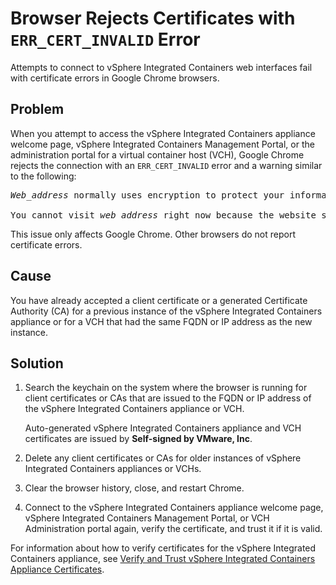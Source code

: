 # Browser Rejects Certificates with `ERR_CERT_INVALID` Error #

Attempts to connect to vSphere Integrated Containers web interfaces fail with certificate errors in Google Chrome browsers.

## Problem ##

When you attempt to access the vSphere Integrated Containers appliance welcome page, vSphere Integrated Containers Management Portal, or the administration portal for a virtual container host (VCH), Google Chrome rejects the connection with an `ERR_CERT_INVALID` error and a warning similar to the following:

<pre><i>Web_address</i> normally uses encryption to protect your information. When Google Chrome tried to connect to <i>web_address</i> this time, the website sent back unusual and incorrect credentials...

You cannot visit <i>web_address</i> right now because the website sent scrambled credentials that Google Chrome cannot process...</pre>

This issue only affects Google Chrome. Other browsers do not report certificate errors.

## Cause ##

You have already accepted a client certificate or a generated Certificate Authority (CA) for a previous instance of the vSphere Integrated Containers appliance or for a VCH that had the same FQDN or IP address as the new instance.

## Solution ##

1. Search the keychain on the system where the browser is running for client certificates or CAs that are issued to the FQDN or IP address of the vSphere Integrated Containers appliance or VCH. 

    Auto-generated vSphere Integrated Containers appliance and VCH certificates are issued by **Self-signed by VMware, Inc**.

2. Delete any client certificates or CAs for older instances of vSphere Integrated Containers appliances or VCHs.
3. Clear the browser history, close, and restart Chrome.
4. Connect to the vSphere Integrated Containers appliance welcome page, vSphere Integrated Containers Management Portal, or VCH Administration portal again, verify the certificate, and trust it if it is valid.

For information about how to verify certificates for the vSphere Integrated Containers appliance, see [Verify and Trust vSphere Integrated Containers Appliance Certificates](../vic_cloud_admin/trust_vic_certs.md).